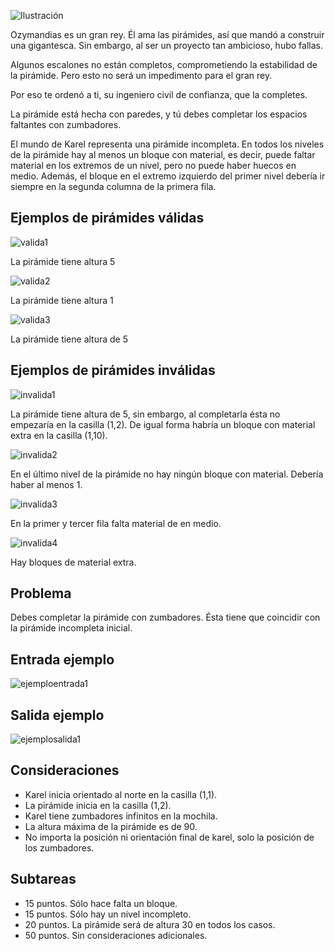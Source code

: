 ![Ilustración](ilustracion.jpeg)

Ozymandias es un gran rey. Él ama las pirámides, así que mandó a construir una gigantesca. Sin embargo, al ser un proyecto tan ambicioso, hubo fallas.

Algunos escalones no están completos, comprometiendo la estabilidad de la pirámide. Pero esto no será un impedimento para el gran rey.

Por eso te ordenó a ti, su ingeniero civil de confianza, que la completes.

La pirámide está hecha con paredes, y tú debes completar los espacios faltantes con zumbadores.

El mundo de Karel representa una pirámide incompleta. En todos los niveles de la pirámide hay al menos un bloque con material, es decir, puede faltar material en los extremos de un nivel, pero no puede haber huecos en medio. Además, el bloque en el extremo izquierdo del primer nivel debería ir siempre en la segunda columna de la primera fila.

## Ejemplos de pirámides válidas

![valida1](valida1.jpeg)

La pirámide tiene altura 5

![valida2](valida2.jpeg)

La pirámide tiene altura 1

![valida3](valida3.jpeg)

La pirámide tiene altura de 5

## Ejemplos de pirámides inválidas

![invalida1](invalida1.jpeg)

La pirámide tiene altura de 5, sin embargo, al completarla ésta no empezaría en la casilla (1,2). De igual forma habría un bloque con material extra en la casilla (1,10).

![invalida2](invalida2.jpeg)

En el último nivel de la pirámide no hay ningún bloque con material. Debería haber al menos 1.

![invalida3](invalida3.jpeg)

En la primer y tercer fila falta material de en medio.

![invalida4](invalida4.jpeg)

Hay bloques de material extra.

## Problema

Debes completar la pirámide con zumbadores. Ésta tiene que coincidir con la pirámide incompleta inicial.

## Entrada ejemplo

![ejemploentrada1](valida1.jpeg)

## Salida ejemplo

![ejemplosalida1](salida1.jpeg)

## Consideraciones

- Karel inicia orientado al norte en la casilla (1,1).
- La pirámide inicia en la casilla (1,2).
- Karel tiene zumbadores infinitos en la mochila.
- La altura máxima de la pirámide es de 90.
- No importa la posición ni orientación final de karel, solo la posición de los zumbadores.

## Subtareas

- 15 puntos. Sólo hace falta un bloque.
- 15 puntos. Sólo hay un nivel incompleto.
- 20 puntos. La pirámide será de altura 30 en todos los casos.
- 50 puntos. Sin consideraciones adicionales.

